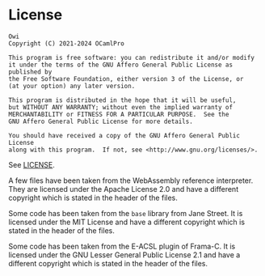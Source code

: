 # License

    Owi
    Copyright (C) 2021-2024 OCamlPro

    This program is free software: you can redistribute it and/or modify
    it under the terms of the GNU Affero General Public License as published by
    the Free Software Foundation, either version 3 of the License, or
    (at your option) any later version.

    This program is distributed in the hope that it will be useful,
    but WITHOUT ANY WARRANTY; without even the implied warranty of
    MERCHANTABILITY or FITNESS FOR A PARTICULAR PURPOSE.  See the
    GNU Affero General Public License for more details.

    You should have received a copy of the GNU Affero General Public License
    along with this program.  If not, see <http://www.gnu.org/licenses/>.

See [LICENSE].

A few files have been taken from the WebAssembly reference interpreter. They are licensed under the Apache License 2.0 and have a different copyright which is stated in the header of the files.

Some code has been taken from the `base` library from Jane Street. It is licensed under the MIT License and have a different copyright which is stated in the header of the files.

Some code has been taken from the E-ACSL plugin of Frama-C. It is licensed under the GNU Lesser General Public License 2.1 and have a different copyright which is stated in the header of the files.

[LICENSE]: https://github.com/OCamlPro/owi/blob/main/LICENSE.md
